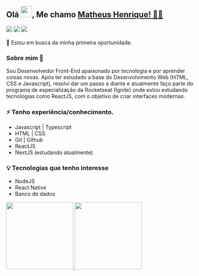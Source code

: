 ## Olá <img src="https://github.com/TheDudeThatCode/TheDudeThatCode/blob/master/Assets/Hi.gif" width="30px" height="30px">, Me chamo [Matheus Henrique! 👨‍💻](https://www.linkedin.com/in/matheus-brauna-dev/)

<div>
<a href="https://www.linkedin.com/in/matheus-brauna-dev" target="_blank"><img src="https://img.shields.io/badge/-LinkedIn-%230077B5?style=for-the-badge&logo=linkedin&logoColor=white" target="_blank"></a>
  <a href="https://instagram.com/theus_hsb" target="_blank"><img src="https://img.shields.io/badge/-Instagram-%23E4405F?style=for-the-badge&logo=instagram&logoColor=white" target="_blank"></a> 
  <a href = "mailto:matheusbrauna.contato@gmail.com"><img src="https://img.shields.io/badge/-Gmail-%23333?style=for-the-badge&logo=gmail&logoColor=white" target="_blank"></a>
</div>
<br>
 🔭 Estou em busca da minha primeira oportunidade.

### Sobre mim 🚀
Sou Desenvolvedor Front-End apaixonado por tecnologia e por aprender coisas novas. Após ter estudado a base do Desenvolvimento Web (HTML, CSS e Javascript), resolvi dar um passo a diante e atualmente faço parte do programa de especialização da Rocketseat (Ignite) onde estou estudando tecnologias como ReactJS, com o objetivo de criar interfaces modernas.

### ⚡ Tenho experiência/conhecimento.

- Javascript | Typescript
- HTML | CSS
- Git | Github
- ReactJS
- NextJS (estudando atualmente)

### 💡 Tecnologias que tenho interesse

- NodeJS
- React Native
- Banco de dados

<div align="left">
  <a href="https://github.com/matheusbrauna">
  <img height="180em" src="https://github-readme-stats.vercel.app/api?username=matheusbrauna&show_icons=true&theme=dracula&include_all_commits=true&count_private=true"/>
  <img height="180em" src="https://github-readme-stats.vercel.app/api/top-langs/?username=matheusbrauna&layout=compact&langs_count=7&theme=dracula"/>
</div>
